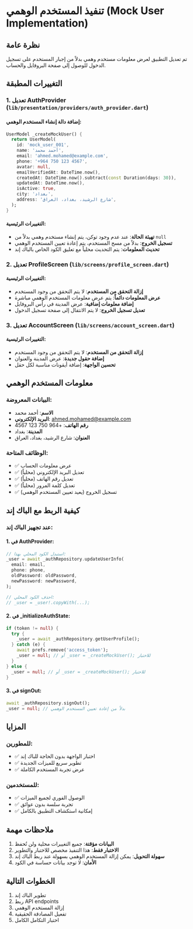 # تنفيذ المستخدم الوهمي (Mock User Implementation)

## نظرة عامة
تم تعديل التطبيق لعرض معلومات مستخدم وهمي بدلاً من إجبار المستخدم على تسجيل الدخول للوصول إلى صفحة البروفايل والحساب.

## التغييرات المطبقة

### 1. تعديل AuthProvider (`lib/presentation/providers/auth_provider.dart`)

#### إضافة دالة إنشاء المستخدم الوهمي:
```dart
UserModel _createMockUser() {
  return UserModel(
    id: 'mock_user_001',
    name: 'أحمد محمد',
    email: 'ahmed.mohamed@example.com',
    phone: '+964 750 123 4567',
    avatar: null,
    emailVerifiedAt: DateTime.now(),
    createdAt: DateTime.now().subtract(const Duration(days: 30)),
    updatedAt: DateTime.now(),
    isActive: true,
    city: 'بغداد',
    address: 'شارع الرشيد، بغداد، العراق',
  );
}
```

#### التغييرات الرئيسية:
- **تهيئة الحالة**: عند عدم وجود توكن، يتم إنشاء مستخدم وهمي بدلاً من `null`
- **تسجيل الخروج**: بدلاً من مسح المستخدم، يتم إعادة تعيين المستخدم الوهمي
- **تحديث المعلومات**: يتم التحديث محلياً مع تعليق الكود الخاص بالباك إند

### 2. تعديل ProfileScreen (`lib/screens/profile_screen.dart`)

#### التغييرات الرئيسية:
- **إزالة التحقق من المستخدم**: لا يتم التحقق من وجود المستخدم
- **عرض المعلومات دائماً**: يتم عرض معلومات المستخدم الوهمي مباشرة
- **إضافة معلومات إضافية**: عرض المدينة في رأس البروفايل
- **تعديل تسجيل الخروج**: لا يتم الانتقال إلى صفحة تسجيل الدخول

### 3. تعديل AccountScreen (`lib/screens/account_screen.dart`)

#### التغييرات الرئيسية:
- **إزالة التحقق من المستخدم**: لا يتم التحقق من وجود المستخدم
- **إضافة حقول جديدة**: عرض المدينة والعنوان
- **تحسين الواجهة**: إضافة أيقونات مناسبة لكل حقل

## معلومات المستخدم الوهمي

### البيانات المعروضة:
- **الاسم**: أحمد محمد
- **البريد الإلكتروني**: ahmed.mohamed@example.com
- **رقم الهاتف**: +964 750 123 4567
- **المدينة**: بغداد
- **العنوان**: شارع الرشيد، بغداد، العراق

### الوظائف المتاحة:
- ✅ عرض معلومات الحساب
- ✅ تعديل البريد الإلكتروني (محلياً)
- ✅ تعديل رقم الهاتف (محلياً)
- ✅ تعديل كلمة المرور (محلياً)
- ✅ تسجيل الخروج (يعيد تعيين المستخدم الوهمي)

## كيفية الربط مع الباك إند

### عند تجهيز الباك إند:

#### 1. في AuthProvider:
```dart
// استبدل الكود المحلي بهذا:
_user = await _authRepository.updateUserInfo(
  email: email,
  phone: phone,
  oldPassword: oldPassword,
  newPassword: newPassword,
);

// احذف الكود المحلي:
// _user = _user!.copyWith(...);
```

#### 2. في _initializeAuthState:
```dart
if (token != null) {
  try {
    _user = await _authRepository.getUserProfile();
  } catch (e) {
    await prefs.remove('access_token');
    _user = null; // أو _user = _createMockUser(); للاختبار
  }
} else {
  _user = null; // أو _user = _createMockUser(); للاختبار
}
```

#### 3. في signOut:
```dart
await _authRepository.signOut();
_user = null; // بدلاً من إعادة تعيين المستخدم الوهمي
```

## المزايا

### للمطورين:
- ✅ اختبار الواجهة بدون الحاجة للباك إند
- ✅ تطوير سريع للميزات الجديدة
- ✅ عرض تجربة المستخدم الكاملة

### للمستخدمين:
- ✅ الوصول الفوري لجميع الميزات
- ✅ تجربة سلسة بدون عوائق
- ✅ إمكانية استكشاف التطبيق بالكامل

## ملاحظات مهمة

1. **البيانات مؤقتة**: جميع التغييرات محلية ولن تُحفظ
2. **الاختبار فقط**: هذا التنفيذ مخصص للاختبار والتطوير
3. **سهولة التحويل**: يمكن إزالة المستخدم الوهمي بسهولة عند ربط الباك إند
4. **الأمان**: لا توجد بيانات حساسة في الكود

## الخطوات التالية

1. تطوير الباك إند
2. ربط API endpoints
3. إزالة المستخدم الوهمي
4. تفعيل المصادقة الحقيقية
5. اختبار التكامل الكامل



